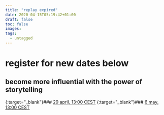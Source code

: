 ```yaml
---
title: "replay expired"
date: 2020-04-15T05:19:42+01:00
draft: false
toc: false
images:
tags:
  - untagged
---
```


# register for new dates below
## become more influential with the power of storytelling

{:target="_blank"}### [29 april, 13:00 CEST](storyinfluence)
{:target="_blank"}### [6 may, 13:00 CEST](/encore) 
